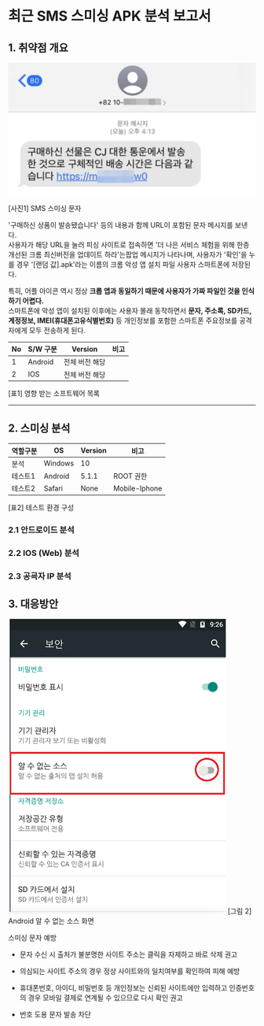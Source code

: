 # 최근 SMS 스미싱 APK 분석 보고서

## 1. 취약점 개요


 <img src="./image/SMS_example.png"> 

  

[사진1] SMS 스미싱 문자  
  
  
'구매하신 상품이 발송됐습니다' 등의 내용과 함께 URL이 포함된 문자 메시지를 보낸다.  
사용자가 해당 URL을 눌러 피싱 사이트로 접속하면 '더 나은 서비스 체험을 위해 한층 개선된 크롬 최신버전을 업데이트 하라'는팝업 메시지가 나타나며, 사용자가 '확인'을 누를 경우 '\[랜덤
값\].apk'라는 이름의 크롬 악성 앱 설치 파일 사용자 스마트폰에 저장된다.  
 

특히, 어플 아이콘 역시 정상 **크롭 앱과 동일하기 때문에 사용자가 가짜 파일인 것을 인식하기 어렵다.**   
스마트폰에 악성 앱이 설치된 이후에는 사용자 몰래 동작하면서 **문자, 주소록, SD카드, 계정정보, IMEI(휴대폰고유식별번호)** 등 개인정보를 포함한 스마트폰 주요정보를 공격자에게 모두 전송하게 된다.  
  

|No|S/W 구분|Version|비고|
|---|---|---|---|
|1|Android|전체 버전 해당| |
|2|IOS|전체 버전 해당| |
   
  
[표1] 영향 받는 소프트웨어 목록
  
---
  

## 2. 스미싱 분석  
  
  
|역할구분|OS|Version|비고|
|---|---|---|---|
|분석|Windows|10|
|테스트1|Android|5.1.1|ROOT 권한|
|테스트2|Safari|None|Mobile-Iphone|
  
[표2] 테스트 환경 구성  

### 2.1 안드로이드 분석
  
  
  
### 2.2 IOS (Web) 분석
  


### 2.3 공굑자 IP 분석  
  
  

## 3. 대응방안

<img src="./image/lst_chk.png">   
[그림 2] Android 알 수 없는 소스 화면  

스미싱 문자 예방

- 문자 수신 시 출처가 불분명한 사이트 주소는 클릭을 자제하고 바로 삭제 권고

- 의심되는 사이트 주소의 경우 정상 사이트와의 일치여부를 확인하여 피해 예방

- 휴대폰번호, 아이디, 비밀번호 등 개인정보는 신뢰된 사이트에만 입력하고 인증번호의 경우 모바일 결제로 연계될 수 있으므로 다시 확인 권고

- 번호 도용 문자 발송 차단


